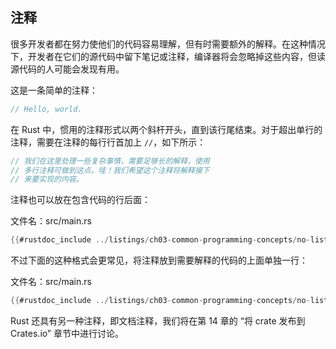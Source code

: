 ## 注释

很多开发者都在努力使他们的代码容易理解，但有时需要额外的解释。在这种情况下，开发者在它们的源代码中留下笔记或注释，编译器将会忽略掉这些内容，但读源代码的人可能会发现有用。

这是一条简单的注释：

```rust
// Hello, world.
```

在 Rust 中，惯用的注释形式以两个斜杆开头，直到该行尾结束。对于超出单行的注释，需要在注释的每行行首加上 `//`，如下所示：

```rust
// 我们在这里处理一些复杂事情，需要足够长的解释，使用
// 多行注释可做到这点。哇！我们希望这个注释将解释接下
// 来要实现的内容。
```

注释也可以放在包含代码的行后面：

<span class="filename">文件名：src/main.rs</span>

```rust
{{#rustdoc_include ../listings/ch03-common-programming-concepts/no-listing-24-comments-end-of-line/src/main.rs}}
```

不过下面的这种格式会更常见，将注释放到需要解释的代码的上面单独一行：

<span class="filename">文件名：src/main.rs</span>

```rust
{{#rustdoc_include ../listings/ch03-common-programming-concepts/no-listing-25-comments-above-line/src/main.rs}}
```

Rust 还具有另一种注释，即文档注释，我们将在第 14 章的 “将 crate 发布到 Crates.io” 章节中进行讨论。
